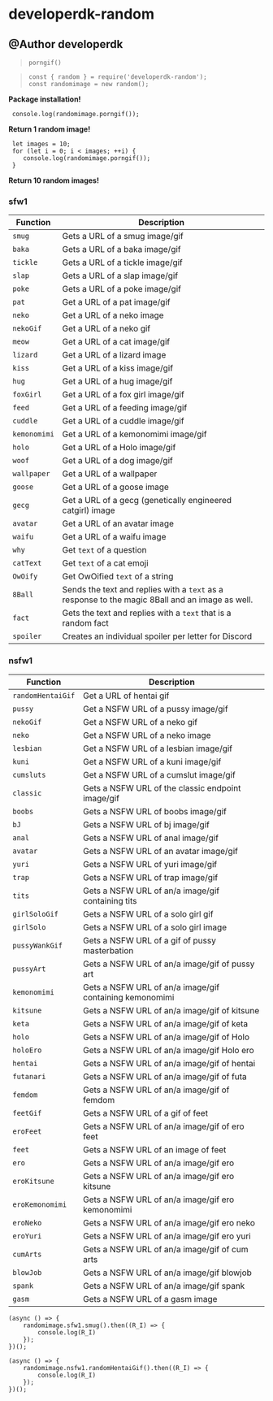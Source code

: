 # developerdk-random
## @Author developerdk

>```
> porngif()
>```

>```
> const { random } = require('developerdk-random');
> const randomimage = new random();
>```
**Package installation!**

```
 console.log(randomimage.porngif());
```
**Return 1 random image!**

```
 let images = 10;
 for (let i = 0; i < images; ++i) {
 	console.log(randomimage.porngif());
 }
```
**Return 10 random images!**

### sfw1

| Function | Description |
| -------- | ----------- |
| `smug` | Gets a URL of a smug image/gif |
| `baka` | Gets a URL of a baka image/gif |
| `tickle` | Gets a URL of a tickle image/gif |
| `slap` | Gets a URL of a slap image/gif |
| `poke` | Gets a URL of a poke image/gif |
| `pat`  | Get a URL of a pat image/gif |
| `neko` | Get a URL of a neko image |
| `nekoGif` | Get a URL of a neko gif |
| `meow` | Get a URL of a cat image/gif |
| `lizard` | Get a URL of a lizard image |
| `kiss` | Get a URL of a kiss image/gif |
| `hug`  | Get a URL of a hug image/gif |
| `foxGirl` | Get a URL of a fox girl image/gif |
| `feed` | Get a URL of a feeding image/gif |
| `cuddle` | Get a URL of a cuddle image/gif |
| `kemonomimi` | Get a URL of a kemonomimi image/gif |
| `holo` | Get a URL of a Holo image/gif |
| `woof` | Get a URL of a dog image/gif |
| `wallpaper` | Get a URL of a wallpaper |
| `goose` | Get a URL of a goose image |
| `gecg` | Get a URL of a gecg (genetically engineered catgirl) image |
| `avatar` | Get a URL of an avatar image |
| `waifu` | Get a URL of a waifu image |
| `why` | Get `text` of a question |
| `catText`| Get `text` of a cat emoji |
| `OwOify` | Get OwOified `text` of a string |
| `8Ball` | Sends the text and replies with a `text` as a response to the magic 8Ball and an image as well.|
| `fact` | Gets the text and replies with a `text` that is a random fact |
| `spoiler` | Creates an individual spoiler per letter for Discord |

### nsfw1

| Function | Description |
| -------- | ----------- |
| `randomHentaiGif` | Get a URL of hentai gif |
| `pussy` | Get a NSFW URL of a pussy image/gif |
| `nekoGif`| Get a NSFW URL of a neko gif |
| `neko` | Get a NSFW URL of a neko image |
| `lesbian` | Get a NSFW URL of a lesbian image/gif |
| `kuni` | Get a NSFW URL of a kuni image/gif |
| `cumsluts` | Get a NSFW URL of a cumslut image/gif |
| `classic` | Gets a NSFW URL of the classic endpoint image/gif |
| `boobs` | Gets a NSFW URL of boobs image/gif |
| `bJ` | Gets a NSFW URL of bj image/gif |
| `anal` | Gets a NSFW URL of anal image/gif |
| `avatar` | Gets a NSFW URL of an avatar image/gif |
| `yuri` | Gets a NSFW URL of yuri image/gif |
| `trap` | Gets a NSFW URL of trap image/gif |
| `tits` | Gets a NSFW URL of an/a image/gif containing tits |
| `girlSoloGif` | Gets a NSFW URL of a solo girl gif |
| `girlSolo` | Gets a NSFW URL of a solo girl image |
| `pussyWankGif` | Gets a NSFW URL of a gif of pussy masterbation |
| `pussyArt` | Gets a NSFW URL of an/a image/gif of pussy art |
| `kemonomimi` | Gets a NSFW URL of an/a image/gif containing kemonomimi|
| `kitsune` | Gets a NSFW URL of an/a image/gif of kitsune |
| `keta` | Gets a NSFW URL of an/a image/gif of keta |
| `holo` | Gets a NSFW URL of an/a image/gif of Holo |
| `holoEro` | Gets a NSFW URL of an/a image/gif Holo ero |
| `hentai` | Gets a NSFW URL of an/a image/gif of hentai |
| `futanari` | Gets a NSFW URL of an/a image/gif of futa |
| `femdom` | Gets a NSFW URL of an/a image/gif of femdom |
| `feetGif` | Gets a NSFW URL of a gif of feet |
| `eroFeet` | Gets a NSFW URL of an/a image/gif of ero feet |
| `feet` | Gets a NSFW URL of an image of feet |
| `ero` | Gets a NSFW URL of an/a image/gif ero |
| `eroKitsune` | Gets a NSFW URL of an/a image/gif ero kitsune |
| `eroKemonomimi` | Gets a NSFW URL of an/a image/gif ero kemonomimi |
| `eroNeko` | Gets a NSFW URL of an/a image/gif ero neko |
| `eroYuri` | Gets a NSFW URL of an/a image/gif ero yuri |
| `cumArts` | Gets a NSFW URL of an/a image/gif of cum arts |
| `blowJob` | Gets a NSFW URL of an/a image/gif blowjob |
| `spank` | Gets a NSFW URL of an/a image/gif spank |
| `gasm` | Gets a NSFW URL of a gasm image |

```
(async () => {
	randomimage.sfw1.smug().then((R_I) => {
		console.log(R_I)
	});
})();
```

```
(async () => {
	randomimage.nsfw1.randomHentaiGif().then((R_I) => {
		console.log(R_I)
	});
})();
```
